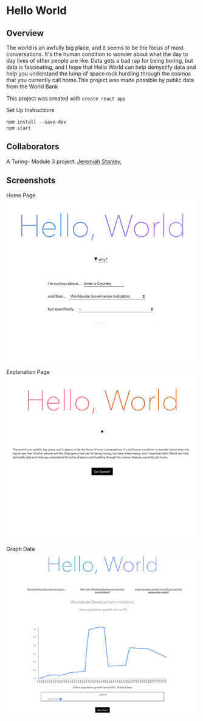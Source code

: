 # Hello World
## Overview

The world is an awfully big place, and it seems to be 
the focus of most conversations. It's the human condition 
to wonder about what the day to day lives of other people 
are like. Data gets a bad rap for being boring, but data 
is fascinating, and I hope that Hello World can help 
demystify data and help you understand the lump of 
space rock hurdling through the cosmos that you 
currently call home.This project was made possible by public
data from the World Bank

This project was created with `create react app`

Set Up Instructions 
```
npm install --save-dev
npm start
```

## Collaborators
A Turing- Module 3 project:
[Jeremiah Stanley](https://github.com/jeremiahjstanley), 


## Screenshots
Home Page
![HomePage](./src/images/home-page.png "hello world home")

Explanation Page
![signUp](./src/images/why-page.png "graphs")

Graph Data
![signUp](./src/images/graph-page.png "graphs")
